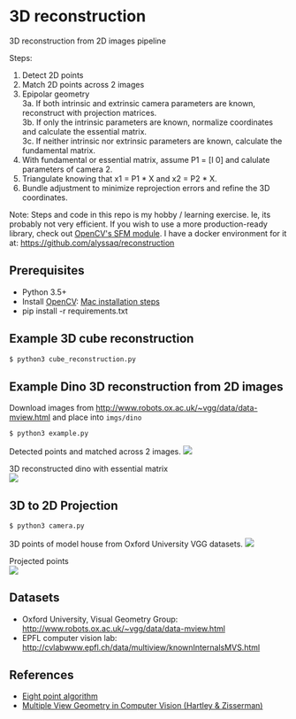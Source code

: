 # 3D reconstruction

3D reconstruction from 2D images pipeline

Steps:
1. Detect 2D points
2. Match 2D points across 2 images
3. Epipolar geometry   
  3a. If both intrinsic and extrinsic camera parameters are known, reconstruct with projection matrices.   
  3b. If only the intrinsic parameters are known, normalize coordinates and calculate the essential matrix.   
  3c. If neither intrinsic nor extrinsic parameters are known, calculate the fundamental matrix.   
4. With fundamental or essential matrix, assume P1 = [I 0] and calulate parameters of camera 2.
5. Triangulate knowing that x1 = P1 * X and x2 = P2 * X.
6. Bundle adjustment to minimize reprojection errors and refine the 3D coordinates.

Note: Steps and code in this repo is my hobby / learning exercise. Ie, its probably not very efficient. If you wish to use a more production-ready library, check out [OpenCV's SFM module](https://github.com/opencv/opencv_contrib/tree/master/modules/sfm). I have a docker environment for it at: https://github.com/alyssaq/reconstruction

## Prerequisites
* Python 3.5+
* Install [OpenCV](http://opencv.org/): [Mac installation steps](https://gist.github.com/alyssaq/f60393545173379e0f3f)
* pip install -r requirements.txt

## Example 3D cube reconstruction
```sh
$ python3 cube_reconstruction.py
```

## Example Dino 3D reconstruction from 2D images
Download images from <http://www.robots.ox.ac.uk/~vgg/data/data-mview.html> and place into `imgs/dino`
```sh
$ python3 example.py
```

Detected points and matched across 2 images.
![](testsets/dino_2d_points.png?raw=true)

3D reconstructed dino with essential matrix   
![](testsets/dino_3d_reconstructed.png?raw=true)

## 3D to 2D Projection
```sh
$ python3 camera.py
```

3D points of model house from Oxford University VGG datasets.
![](testsets/house_3d.png?raw=true)

Projected points   
![](testsets/3d_to_2d_projection.png?raw=true)
## Datasets
* Oxford University, Visual Geometry Group: http://www.robots.ox.ac.uk/~vgg/data/data-mview.html
* EPFL computer vision lab: http://cvlabwww.epfl.ch/data/multiview/knownInternalsMVS.html

## References
* [Eight point algorithm](http://ece631web.groups.et.byu.net/Lectures/ECEn631%2013%20-%208%20Point%20Algorithm.pdf)
* [Multiple View Geometry in Computer Vision (Hartley & Zisserman)](http://www.robots.ox.ac.uk/~vgg/hzbook/)
